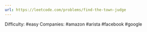 ```yaml
---
url: https://leetcode.com/problems/find-the-town-judge
---
```


Difficulty: #easy
Companies: #amazon #arista #facebook #google